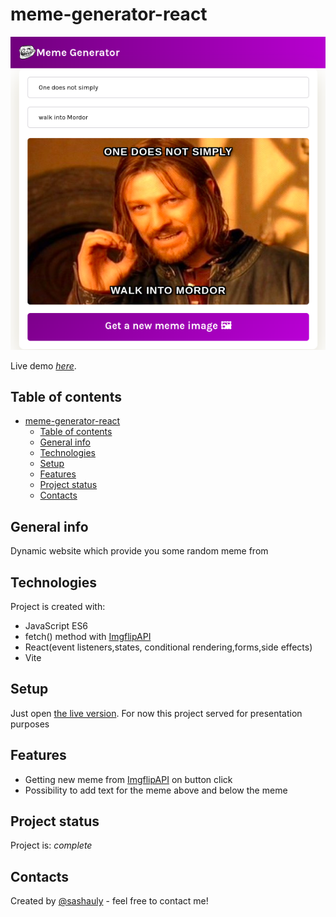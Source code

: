 # meme-generator-react

![Overview](./misc/overview.png)

Live demo [_here_](https://sashauly.github.io/meme-generator-react/).

## Table of contents

- [meme-generator-react](#meme-generator-react)
  - [Table of contents](#table-of-contents)
  - [General info](#general-info)
  - [Technologies](#technologies)
  - [Setup](#setup)
  - [Features](#features)
  - [Project status](#project-status)
  - [Contacts](#contacts)

## General info

Dynamic website which provide you some random meme from

## Technologies

Project is created with:

- JavaScript ES6
- fetch() method with [ImgflipAPI](https://imgflip.com/api)
- React(event listeners,states, conditional rendering,forms,side effects)
- Vite

## Setup

Just open [the live version](https://sashauly.github.io/meme-generator-react/). For now this project served for presentation purposes

## Features

- Getting new meme from [ImgflipAPI](https://imgflip.com/api) on button click
- Possibility to add text for the meme above and below the meme

## Project status

Project is: _complete_

## Contacts

Created by [@sashauly](https://t.me/sashauly) - feel free to contact me!
